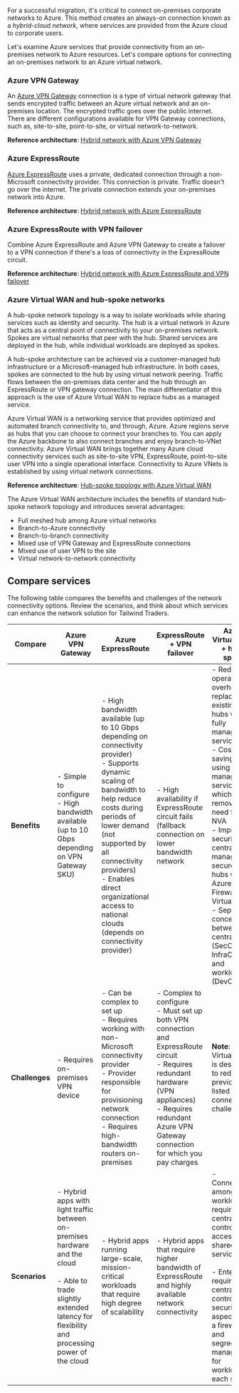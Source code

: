 For a successful migration, it's critical to connect on-premises corporate networks to Azure. This method creates an always-on connection known as a _hybrid-cloud network_, where services are provided from the Azure cloud to corporate users.

Let's examine Azure services that provide connectivity from an on-premises network to Azure resources. Let's compare options for connecting an on-premises network to an Azure virtual network.

### Azure VPN Gateway

An [Azure VPN Gateway](/azure/vpn-gateway/vpn-gateway-about-vpngateways) connection is a type of virtual network gateway that sends encrypted traffic between an Azure virtual network and an on-premises location. The encrypted traffic goes over the public internet. There are different configurations available for VPN Gateway connections, such as, site-to-site, point-to-site, or virtual network-to-network.

**Reference architecture**: [Hybrid network with Azure VPN Gateway](/azure/architecture/reference-architectures/hybrid-networking/#vpn-connection)

### Azure ExpressRoute

[Azure ExpressRoute](/azure/expressroute/expressroute-introduction) uses a private, dedicated connection through a non-Microsoft connectivity provider. This connection is private. Traffic doesn't go over the internet. The private connection extends your on-premises network into Azure.

**Reference architecture**: [Hybrid network with Azure ExpressRoute](/azure/architecture/reference-architectures/hybrid-networking/expressroute)

### Azure ExpressRoute with VPN failover

Combine Azure ExpressRoute and Azure VPN Gateway to create a failover to a VPN connection if there's a loss of connectivity in the ExpressRoute circuit.

**Reference architecture**: [Hybrid network with Azure ExpressRoute and VPN failover](/azure/architecture/reference-architectures/hybrid-networking/expressroute-vpn-failover)

### Azure Virtual WAN and hub-spoke networks

A hub-spoke network topology is a way to isolate workloads while sharing services such as identity and security. The hub is a virtual network in Azure that acts as a central point of connectivity to your on-premises network. Spokes are virtual networks that peer with the hub. Shared services are deployed in the hub, while individual workloads are deployed as spokes.

A hub-spoke architecture can be achieved via a customer-managed hub infrastructure or a Microsoft-managed hub infrastructure. In both cases, spokes are connected to the hub by using virtual network peering. Traffic flows between the on-premises data center and the hub through an ExpressRoute or VPN gateway connection. The main differentiator of this approach is the use of Azure Virtual WAN to replace hubs as a managed service.

Azure Virtual WAN is a networking service that provides optimized and automated branch connectivity to, and through, Azure. Azure regions serve as hubs that you can choose to connect your branches to. You can apply the Azure backbone to also connect branches and enjoy branch-to-VNet connectivity. Azure Virtual WAN brings together many Azure cloud connectivity services such as site-to-site VPN, ExpressRoute, point-to-site user VPN into a single operational interface. Connectivity to Azure VNets is established by using virtual network connections.

**Reference architecture**: [Hub-spoke topology with Azure Virtual WAN](/azure/architecture/networking/hub-spoke-vwan-architecture)

The Azure Virtual WAN architecture includes the benefits of standard hub-spoke network topology and introduces several advantages:
- Full meshed hub among Azure virtual networks
- Branch-to-Azure connectivity
- Branch-to-branch connectivity
- Mixed use of VPN Gateway and ExpressRoute connections
- Mixed use of user VPN to the site
- Virtual network-to-network connectivity

## Compare services

The following table compares the benefits and challenges of the network connectivity options. Review the scenarios, and think about which services can enhance the network solution for Tailwind Traders.

| Compare | Azure VPN Gateway | Azure ExpressRoute | ExpressRoute + VPN failover | Azure Virtual WAN + hub-spoke | 
| --- | --- | --- | --- | --- 
| **Benefits** | - Simple to configure <br> - High bandwidth available (up to 10 Gbps depending on VPN Gateway SKU) | - High bandwidth available (up to 10 Gbps depending on connectivity provider) <br> - Supports dynamic scaling of bandwidth to help reduce costs during periods of lower demand (not supported by all connectivity providers) <br> - Enables direct organizational access to national clouds (depends on connectivity provider) | - High availability if ExpressRoute circuit fails (fallback connection on lower bandwidth network | - Reduced operational overhead by replacing existing hubs with fully managed service <br> - Cost savings by using managed service, which removes need for NVA <br> - Improved security via centrally managed secured hubs with Azure Firewall and Virtual WAN <br> - Separates concerns between central IT (SecOps, InfraOps) and workloads (DevOps) |
| **Challenges** | - Requires on-premises VPN device | - Can be complex to set up <br> - Requires working with non-Microsoft connectivity provider <br> - Provider responsible for provisioning network connection <br> - Requires high-bandwidth routers on-premises | - Complex to configure <br> - Must set up both VPN connection and ExpressRoute circuit <br> - Requires redundant hardware (VPN appliances) <br> - Requires redundant Azure VPN Gateway connection for which you pay charges | **Note**: Azure Virtual WAN is designed to reduce previously listed connectivity challenges. |
| **Scenarios** | - Hybrid apps with light traffic between on-premises hardware and the cloud <br><br> - Able to trade slightly extended latency for flexibility and processing power of the cloud | - Hybrid apps running large-scale, mission-critical workloads that require high degree of scalability | - Hybrid apps that require higher bandwidth of ExpressRoute and highly available network connectivity | - Connectivity among workloads requires central control and access to shared services <br><br> - Enterprise requires central control over security aspects like a firewall and segregated management for workloads in each spoke |